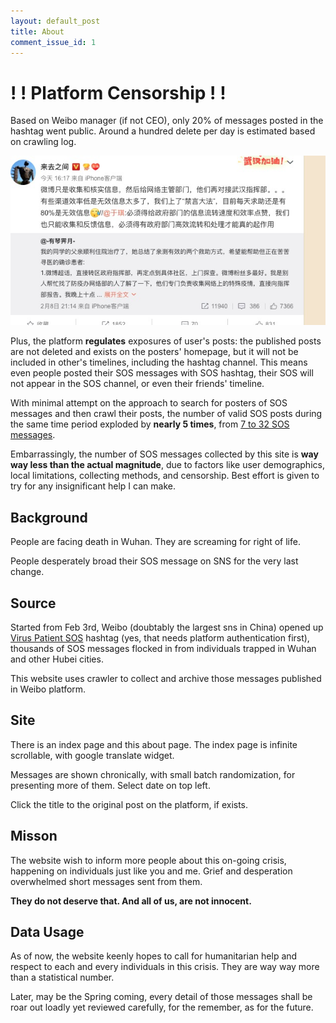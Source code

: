 ```yaml
---
layout: default_post
title: About
comment_issue_id: 1
---
```


# ! ! Platform Censorship ! !

Based on Weibo manager (if not CEO), only 20% of messages posted in the hashtag went public. Around a hundred delete per day is estimated based on crawling log.


[![](/assets/supertopic_comments.jpg)](/assets/supertopic_comments.jpg)

Plus, the platform __regulates__ exposures of user's posts: the published posts are not deleted and exists on the posters' homepage, but it will not be included in other's timelines, including the hashtag channel. This means even people posted their SOS messages with SOS hashtag, their SOS will not appear in the SOS channel, or even their friends' timeline.

With minimal attempt on the approach to search for posters of SOS messages and then crawl their posts, the number of valid SOS posts during the same time period exploded by __nearly 5 times__, from [7 to 32 SOS messages](/weibo_censor.txt).

Embarrassingly, the number of SOS messages collected by this site is __way way less than the actual magnitude__, due to factors like user demographics, local limitations, collecting methods, and censorship. Best effort is given to try for any insignificant help I can make.


## Background

People are facing death in Wuhan. They are screaming for right of life. 

People desperately broad their SOS message on SNS for the very last change.

## Source

Started from Feb 3rd, Weibo (doubtably the largest sns in China) opened up [Virus Patient SOS](https://huati.weibo.com/6882551) hashtag (yes, that needs platform authentication first), thousands of SOS messages flocked in from individuals trapped in Wuhan and other Hubei cities. 

This website uses crawler to collect and archive those messages published in Weibo platform.

## Site

There is an index page and this about page. The index page is infinite scrollable, with google translate widget.

Messages are shown chronically, with small batch randomization, for presenting more of them. Select date on top left.

Click the title to the original post on the platform, if exists.

## Misson

The website wish to inform more people about this on-going crisis, happening on individuals just like you and me. Grief and desperation overwhelmed short messages sent from them.

__They do not deserve that. And all of us, are not innocent.__


## Data Usage

As of now, the website keenly hopes to call for humanitarian help and respect to each and every individuals in this crisis. They are way way more than a statistical number.

Later, may be the Spring coming, every detail of those messages shall be roar out loadly yet reviewed carefully, for the remember, as for the future.
